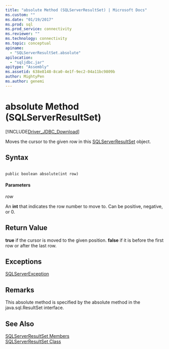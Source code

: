 ```yaml
---
title: "absolute Method (SQLServerResultSet) | Microsoft Docs"
ms.custom: ""
ms.date: "01/19/2017"
ms.prod: sql
ms.prod_service: connectivity
ms.reviewer: ""
ms.technology: connectivity
ms.topic: conceptual
apiname: 
  - "SQLServerResultSet.absolute"
apilocation: 
  - "sqljdbc.jar"
apitype: "Assembly"
ms.assetid: 638e8148-8ca0-4e1f-9ec2-04a11bc9809b
author: MightyPen
ms.author: genemi
---
```

# absolute Method (SQLServerResultSet)
[!INCLUDE[Driver_JDBC_Download](../../../includes/driver_jdbc_download.md)]

  Moves the cursor to the given row in this [SQLServerResultSet](../../../connect/jdbc/reference/sqlserverresultset-class.md) object.  
  
## Syntax  
  
```  
  
public boolean absolute(int row)  
```  
  
#### Parameters  
 *row*  
  
 An **int** that indicates the row number to move to. Can be positive, negative, or 0.  
  
## Return Value  
 **true** if the cursor is moved to the given position. **false** if it is before the first row or after the last row.  
  
## Exceptions  
 [SQLServerException](../../../connect/jdbc/reference/sqlserverexception-class.md)  
  
## Remarks  
 This absolute method is specified by the absolute method in the java.sql.ResultSet interface.  
  
## See Also  
 [SQLServerResultSet Members](../../../connect/jdbc/reference/sqlserverresultset-members.md)   
 [SQLServerResultSet Class](../../../connect/jdbc/reference/sqlserverresultset-class.md)  
  
  
